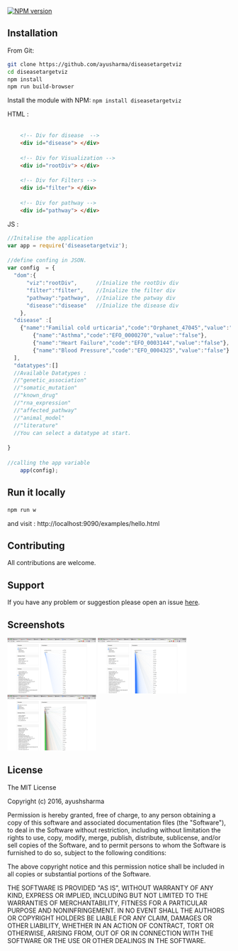 

[![NPM version](http://img.shields.io/npm/v/diseasetargetviz.svg)](https://www.npmjs.org/package/diseasetargetviz)


## Installation

From Git:

````bash
git clone https://github.com/ayusharma/diseasetargetviz
cd diseasetargetviz
npm install
npm run build-browser
````


Install the module with NPM: `npm install diseasetargetviz`

HTML :

```html

    <!-- Div for disease  -->
    <div id="disease"> </div>

    <!-- Div for Visualization -->
    <div id="rootDiv"> </div>

    <!-- Div for Filters -->
    <div id="filter"> </div>

    <!-- Div for pathway -->
    <div id="pathway"> </div>
```

JS :

```javascript
//Initalise the application
var app = require('diseasetargetviz');

//define confing in JSON.
var config  = {
  "dom":{
      "viz":"rootDiv",      //Inialize the rootDiv div
      "filter":"filter",    //Inialize the filter div
      "pathway":"pathway",  //Inialize the patway div
      "disease":"disease"   //Inialize the disease div
    },
  "disease" :[
    {"name":"Familial cold urticaria","code":"Orphanet_47045","value":"true"},
		{"name":"Asthma","code":"EFO_0000270","value":"false"},
		{"name":"Heart Failure","code":"EFO_0003144","value":"false"},
		{"name":"Blood Pressure","code":"EFO_0004325","value":"false"}
  ],
  "datatypes":[]
  //Available Datatypes :
  //"genetic_association"
  //"somatic_mutation"
  //"known_drug"
  //"rna_expression"
  //"affected_pathway"
  //"animal_model"
  //"literature"
  //You can select a datatype at start.

}

//calling the app variable
	app(config);
```

## Run it locally

```bash
npm run w
```
and visit : http://localhost:9090/examples/hello.html

## Contributing

All contributions are welcome.

## Support

If you have any problem or suggestion please open an issue [here](https://github.com/ayushsharma/diseasetargetviz/issues).

## Screenshots
<img src="screenshots/biojs1.png" width="200">
<img src="screenshots/biojs2.png" width="200">
<img src="screenshots/biojs3.png" width="200">

## License

The MIT License

Copyright (c) 2016, ayushsharma

Permission is hereby granted, free of charge, to any person
obtaining a copy of this software and associated documentation
files (the "Software"), to deal in the Software without
restriction, including without limitation the rights to use,
copy, modify, merge, publish, distribute, sublicense, and/or sell
copies of the Software, and to permit persons to whom the
Software is furnished to do so, subject to the following
conditions:

The above copyright notice and this permission notice shall be
included in all copies or substantial portions of the Software.

THE SOFTWARE IS PROVIDED "AS IS", WITHOUT WARRANTY OF ANY KIND,
EXPRESS OR IMPLIED, INCLUDING BUT NOT LIMITED TO THE WARRANTIES
OF MERCHANTABILITY, FITNESS FOR A PARTICULAR PURPOSE AND
NONINFRINGEMENT. IN NO EVENT SHALL THE AUTHORS OR COPYRIGHT
HOLDERS BE LIABLE FOR ANY CLAIM, DAMAGES OR OTHER LIABILITY,
WHETHER IN AN ACTION OF CONTRACT, TORT OR OTHERWISE, ARISING
FROM, OUT OF OR IN CONNECTION WITH THE SOFTWARE OR THE USE OR
OTHER DEALINGS IN THE SOFTWARE.

